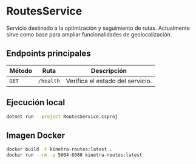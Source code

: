 # RoutesService

Servicio destinado a la optimización y seguimiento de rutas. Actualmente sirve como base para ampliar funcionalidades de geolocalización.

## Endpoints principales

| Método | Ruta | Descripción |
| --- | --- | --- |
| `GET` | `/health` | Verifica el estado del servicio. |

## Ejecución local

```bash
dotnet run --project RoutesService.csproj
```

## Imagen Docker

```bash
docker build -t kinetra-routes:latest .
docker run --rm -p 5004:8080 kinetra-routes:latest
```
